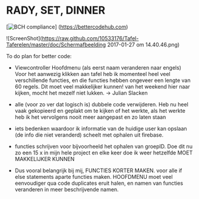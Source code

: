 # RADY, SET, DINNER 
[![BCH compliance](https://bettercodehub.com/edge/badge/10533176/TafelTaferelen)]
(https://bettercodehub.com)

 ![ScreenShot](https://raw.github.com/10533176/Tafel-Taferelen/master/doc/Schermafbeelding 2017-01-27 om 14.40.46.png)

To do plan for better code: 

* Viewcontroller Hoofdmenu (als eerst naam  veranderen naar engels) 
  Voor het aanwezig klikken aan tafel heb ik momenteel heel veel verschillende functies, en die functies hebben ongeveer een lengte van 60 regels. 
  Dit moet veel makkelijker kunnen! van het weekend hier naar kijken, mocht het mezelf niet lukken. -> Julian Slacken 
  
* alle (voor zo ver dat logisch is) dubbele code verwijderen. Heb nu heel vaak gekopieerd en geplakt om te kijken of het werkte, 
als het werkte heb ik het vervolgens nooit meer aangepast en zo laten staan 

* iets bedenken waardoor ik informatie van de huidige user kan opslaan (de info die niet veranderd) scheelt met ophalen uit firebase. 

* functies schrijven voor bijvoorheeld het ophalen van groepID. Doe dit nu zo een 15 x in mijn hele project en elke keer doe ik weer hetzelfde 
MOET MAKKELIJKER KUNNEN 

* Dus vooral belangrijk bij mij, FUNCTIES KORTER MAKEN. voor alle if else statements aparte functies maken. HOOFDMENU moet veel eenvoudiger qua code 
duplicates eruit halen, en namen van functies veranderen in meer beschrijvende namen. 




